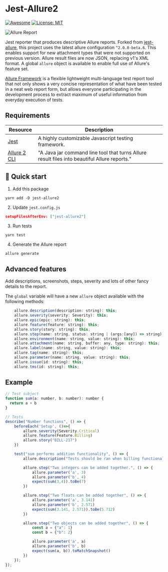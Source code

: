 # Jest-Allure2

[![Awesome](https://cdn.rawgit.com/sindresorhus/awesome/d7305f38d29fed78fa85652e3a63e154dd8e8829/media/badge.svg)](https://github.com/jest-community/awesome-jest)
[![License: MIT](https://img.shields.io/badge/License-MIT-yellow.svg)](https://opensource.org/licenses/MIT)

![Allure Report](https://user-images.githubusercontent.com/2823336/40350093-59cad576-5db1-11e8-8210-c4db3bf825a1.png)

Jest reporter that produces descriptive Allure reports. Forked from [jest-allure](https://github.com/zaqqaz/jest-allure), this project uses the latest allure configuration `^2.0.0-beta.6`. This enables support for new attachment types that were not supported on previous version. Allure result files are now JSON, replacing v1's XML format. A global `allure` object is available to enable full use of Allure's feature set.

[Allure Framework](https://github.com/allure-framework/allure2) is a flexible lightweight multi-language test report tool that not only
shows a very concise representation of what have been tested in a neat web report form,
but allows everyone participating in the development process to extract maximum of useful
information from everyday execution of tests.

## Requirements

| Resource                                                             | Description                                                                                  |
| -------------------------------------------------------------------- | -------------------------------------------------------------------------------------------- |
| [Jest](https://jestjs.io/)                                           | A highly customizable Javascript testing framework.                                          |
| [Allure 2 CLI](https://github.com/allure-framework/allure2#download) | "A Java jar command line tool that turns Allure result files into beautiful Allure reports." |

## :rocket: Quick start

1. Add this package

```shell
yarn add -D jest-allure2
```

2. Update `jest.config.js`

```json
setupFilesAfterEnv: ["jest-allure2"]
```

3. Run tests

```shell
yarn test
```

4. Generate the Allure report

```shell
allure generate
```

## Advanced features

Add descriptions, screenshots, steps, severity and lots of other
fancy details to the report.

The `global` variable will have a new `allure` object available with the following methods:

```js
    allure.description(description: string): this;
    allure.severity(severity: Severity): this;
    allure.epic(epic: string): this;
    allure.feature(feature: string): this;
    allure.story(story: string): this;
    allure.step(name: string, status: string | (args:[any]) => string): this;
    allure.environment(name: string, value: string): this;
    allure.attachment(name: string, buffer: any, type: string): this;
    allure.label(name: string, value: string): this;
    allure.tag(name: string): this;
    allure.parameter(name: string, value: string): this;
    allure.issue(id: string): this;
    allure.tms(id: string): this;
```

## Example

```js
// Test subject
function sum(a: number, b: number): number {
  return a + b
}

// Tests
describe("Number functions", () => {
    beforeEach('Setup', ()=>{
        allure.severity(Severity.Critical)
        allure.feature(Feature.Billing)
        allure.story("BILL-217")
    })

    test("sum performs addition functionality", () => {
        allure.description("Tests should be ran when billing functionality is changed.")

        allure.step("Two integers can be added together.", () => {
            allure.parameter('a', 3)
            allure.parameter('b', 4)
            expect(sum(3,4)).toBe(7)
        })

        allure.step("Two floats can be added together", () => {
            allure.parameter('a', 3.141)
            allure.parameter('b', 2.571)
            expect(sum(3.141, 2.571)).toBe(5.712)
        })

        allure.step("Two objects can be added together", () => {
            const a = {"a": 1}
            const b = {"b": 2}

            allure.parameter('a', a)
            allure.parameter('b', b)
            expect(sum(a, b)).toMatchSnapshot()
        })
    });
});

```
